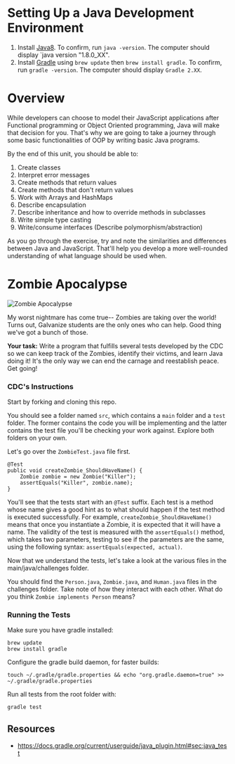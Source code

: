 # Setting Up a Java Development Environment

1. Install [Java8](http://www.oracle.com/technetwork/java/javase/downloads/jdk8-downloads-2133151.html).
To confirm, run `java -version`. The computer should display `java version "1.8.0_XX".
1. Install [Gradle](http://www.gradle.org/) using `brew update` then `brew install gradle`. 
To confirm, run `gradle -version`. The computer should display `Gradle 2.XX`.

# Overview

While developers can choose to model their JavaScript applications after Functional programming or Object Oriented programming, Java will make that decision for you. That's why we are going to take a journey through some basic functionalities of OOP by writing basic Java programs.

By the end of this unit, you should be able to:

1. Create classes
1. Interpret error messages
1. Create methods that return values 
1. Create methods that don't return values
1. Work with Arrays and HashMaps
1. Describe encapsulation
1. Describe inheritance and how to override methods in subclasses
1. Write simple type casting
1. Write/consume interfaces (Describe polymorphism/abstraction)

As you go through the exercise, try and note the similarities and differences between Java and JavaScript. That'll help you develop a more well-rounded understanding of what language should be used when.

# Zombie Apocalypse

![Zombie Apocalypse](http://vignette2.wikia.nocookie.net/zombie/images/4/41/Zombiegroup02.jpg/revision/latest?cb=20100111201702)

My worst nightmare has come true-- Zombies are taking over the world! Turns out, Galvanize students are the only ones who can help. Good thing we've got a bunch of those.

**Your task:** Write a program that fulfills several tests developed by the CDC so we can keep track of the Zombies, identify their victims, and learn Java doing it! It's the only way we can end the carnage and reestablish peace. Get going!

### CDC's Instructions

Start by forking and cloning this repo.

You should see a folder named `src`, which contains a `main` folder and a `test` folder. The former contains the code you will be implementing and the latter contains the test file you'll be checking your work against. Explore both folders on your own. 

Let's go over the `ZombieTest.java` file first.

```
@Test
public void createZombie_ShouldHaveName() {
	Zombie zombie = new Zombie("Killer");
    assertEquals("Killer", zombie.name);
}
```

You'll see that the tests start with an `@Test` suffix. Each test is a method whose name gives a good hint as to what should happen if the test method is executed successfully. For example, `createZombie_ShouldHaveName()` means that once you instantiate a Zombie, it is expected that it will have a name. The validity of the test is measured with the `assertEquals()` method, which takes two parameters, testing to see if the parameters are the same, using the following syntax: `assertEquals(expected, actual)`.

Now that we understand the tests, let's take a look at the various files in the main/java/challenges folder.

You should find the `Person.java`, `Zombie.java`, and `Human.java` files in the challenges folder. Take note of how they interact with each other. What do you think `Zombie implements Person` means? 




### Running the Tests

Make sure you have gradle installed:

```
brew update
brew install gradle
```

Configure the gradle build daemon, for faster builds:

```
touch ~/.gradle/gradle.properties && echo "org.gradle.daemon=true" >> ~/.gradle/gradle.properties
```

Run all tests from the root folder with:

```
gradle test
```

<!-- 
Run a single test with:

```
gradle test --tests challenges.MathServiceTest
``` -->

## Resources

* https://docs.gradle.org/current/userguide/java_plugin.html#sec:java_test
